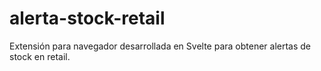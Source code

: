 # alerta-stock-retail
Extensión para navegador desarrollada en Svelte para obtener alertas de stock en retail.
